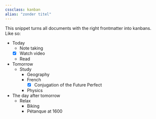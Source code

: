 ```yaml
---
cssclass: kanban
alias: "zonder titel"
---
```

This snippet turns all documents with the right frontmatter into kanbans. Like so:

- Today
	- Note taking
	- [x] Watch video
	- Read
- Tomorrow
	- Study
		- Geography
		- French
			- [x] Conjugation of the Future Perfect
		- Physics
- The day after tomorrow
	- Relax
		- Biking
		- Pétanque at 1600